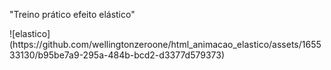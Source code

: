 <p>"Treino prático efeito elástico"</p>
![elastico](https://github.com/wellingtonzeroone/html_animacao_elastico/assets/165533130/b95be7a9-295a-484b-bcd2-d3377d579373)

